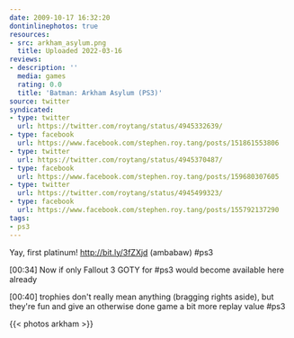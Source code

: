 ```yaml
---
date: 2009-10-17 16:32:20
dontinlinephotos: true
resources:
- src: arkham_asylum.png
  title: Uploaded 2022-03-16
reviews:
- description: ''
  media: games
  rating: 0.0
  title: 'Batman: Arkham Asylum (PS3)'
source: twitter
syndicated:
- type: twitter
  url: https://twitter.com/roytang/status/4945332639/
- type: facebook
  url: https://www.facebook.com/stephen.roy.tang/posts/151861553806
- type: twitter
  url: https://twitter.com/roytang/status/4945370487/
- type: facebook
  url: https://www.facebook.com/stephen.roy.tang/posts/159680307605
- type: twitter
  url: https://twitter.com/roytang/status/4945499323/
- type: facebook
  url: https://www.facebook.com/stephen.roy.tang/posts/155792137290
tags:
- ps3
---
```


Yay, first platinum! http://bit.ly/3fZXjd (ambabaw) #ps3

<time>[00:34]</time> Now if only Fallout 3 GOTY for #ps3 would become available here already

<time>[00:40]</time> trophies don't really mean anything (bragging rights aside), but they're fun and give an otherwise done game a bit more replay value #ps3

{{< photos arkham >}}